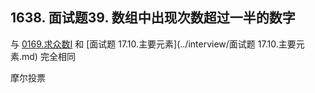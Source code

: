 ## 1638. 面试题39. 数组中出现次数超过一半的数字

与 [0169.求众数I](../leetcode/array/0169.求众数I.md) 和 [面试题 17.10.主要元素](../interview/面试题 17.10.主要元素.md) 完全相同

摩尔投票
